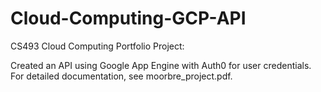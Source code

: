 # Cloud-Computing-GCP-API

CS493 Cloud Computing Portfolio Project:

Created an API using Google App Engine with Auth0 for user credentials. For detailed documentation, see moorbre_project.pdf.

